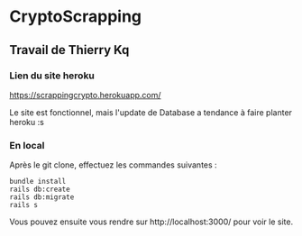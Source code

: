 # CryptoScrapping

## Travail de Thierry Kq

### Lien du site heroku


https://scrappingcrypto.herokuapp.com/

Le site est fonctionnel, mais l'update de Database a tendance à faire planter heroku :s

### En local

Après le git clone, effectuez les commandes suivantes : 

```
bundle install
rails db:create
rails db:migrate
rails s
```
Vous pouvez ensuite vous rendre sur http://localhost:3000/ pour voir le site.